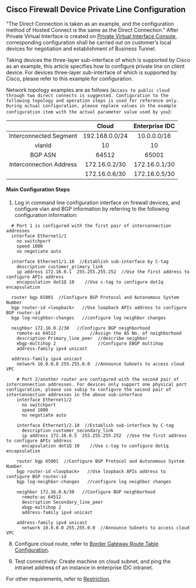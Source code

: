 ## Cisco Firewall Device Private Line Configuration
"The Direct Connection is taken as an example, and the configuration method of Hosted Connect is the same as the Direct Connection."
After Private Virtual Interface is created on [Private Virtual Interface Console](https://cns-console.jdcloud.com/host/dedicatedVif/list), corresponding configuration shall be carried out on customer’s local devices for negotiation and establishment of Business Tunnel.

Taking devices the three-layer sub-interface of which is supported by Cisco as an example, this article specifies how to configure private line on client device. For devices three-layer sub-interface of which is supported by Cisco, please refer to this example for configuration.

Network topology examples are as follows (``Access to public cloud through two direct connects is suggested. Configuration to the following topology and operation steps is used for reference only. During actual configuration, please replace values in the example configuration item with the actual parameter value used by you``):

|  | Cloud | Enterprise IDC |
|:---:|:---:|:---:|
| Interconnected Segment | 192.168.0.0/24 | 10.0.0.0/16 |
| vlanId | 10 | 10 |
| BGP ASN | 64512 | 65001 |
| Interconnection Address | 172.16.0.2/30 | 172.16.0.1/30 |
|  | 172.16.0.6/30 | 172.16.0.5/30 |

#### Main Configuration Steps
1. Log in command line configuration interface on firewall devices, and configure vlan and BGP information by referring to the following configuration information:
```
  # Port 1 is configured with the first pair of interconnection addresses
  interface Ethernet1/1
    no switchport
    speed 1000
    no negotiate auto

  interface Ethernet1/1.10  //Establish sub-interface by C-tag
    description customer_primary_link
    ip address 172.16.0.1  255.255.255.252  //Use the first address to configure APIs address
    encapsulation dot1Q 10    //Use c-tag to configure dot1q encapsulation

  router bgp 65001  //Configure BGP Protocol and Autonomous System Number
  bgp router-id <loopback>   //Use loopback APIs address to configure BGP router-id
  bgp log-neighbor-changes   //configure log neighbor changes

  neighbor 172.16.0.2/30   //Configure BGP neighborhood
    remote-as 64512             //Assign the AS No. of neighborhood
    description Primary_line_peer  //describe neighbor
    ebgp-multihop 2                //Configure EBGP multihop
    address-family ipv4 unicast

  address-family ipv4 unicast
    network 10.0.0.0 255.255.0.0  //Announce Subnets to access cloud VPC

    # Port 2/another router are configured with the second pair of interconnection addresses. For devices only support one physical port configuration, please use subip to configure the second pair of interconnection addresses in the above sub-interface
    interface Ethernet1/2
      no switchport
      speed 1000
      no negotiate auto

    interface Ethernet1/2.10  //Establish sub-interface by C-tag
      description customer_secondary_link
      ip address 172.16.0.5  255.255.255.252  //Use the first address to configure APIs address
      encapsulation dot1Q 10    //Use c-tag to configure dot1q encapsulation

    router bgp 65001  //Configure BGP Protocol and Autonomous System Number
    bgp router-id <loopback>   //Use loopback APIs address to configure BGP router-id
    bgp log-neighbor-changes   //configure log neighbor changes

    neighbor 172.16.0.6/30   //Configure BGP neighborhood
      remote-as 64512
      description Secondary_line_peer
      ebgp-multihop 2
      address-family ipv4 unicast

    address-family ipv4 unicast
      network 10.0.0.0 255.255.0.0  //Announce Subnets to access cloud VPC
```

8. Configure cloud route, refer to [Border Gateway Route Table Configuration](../../Operation-Guide/Route-Management/Border-Gateway-Route-Configuration.md).

9. Test connectivity:
Create machine on cloud subnet, and ping the intranet address of an instance in enterprise IDC intranet.

For other requirements, refer to [Restriction](../../Introduction/Restrictions.md).

